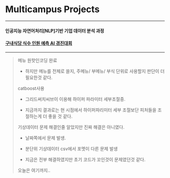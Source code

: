 # Multicampus Projects
---
#### 인공지능 자연어처리[NLP]기반 기업 데이터 분석 과정

#### [구내식당 식수 인원 예측 AI 경진대회](https://dacon.io/competitions/official/235743/overview/description)
---
> 메뉴 원핫인코딩 완료
> - 하지만 메뉴를 전체로 쓸지, 주메뉴/ 부메뉴/ 부식 단위로 사용할지 판단이 더 필요한것 같다.
> 
> catboost사용 
> - 그리드써치씨브이 이용해 하이퍼 파라미터 세부조절중. 
> 
> - 지금까지 결과로는 현 시점에서 하이퍼파리미터 세부 조절보단 피처들을 조절하는게 더 좋을 것 같다.
> 
> 기상데이터 문제 해결인줄 알았지만 진짜 해결은 아니였다.
> - 날짜쪽에서 문제 발생.
> 
> - 분단위 기상데이터 csv에서 포멧이 다른 문제 발생
> 
> - 지금은 전부 해결하였지만 초기 코드가 꼬인것이 문제였던것 같다.
> 
> 오늘은 여기까지..
